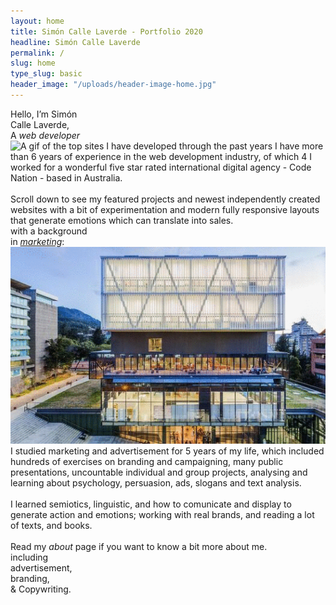 ```yaml
---
layout: home
title: Simón Calle Laverde - Portfolio 2020
headline: Simón Calle Laverde
permalink: /
slug: home
type_slug: basic
header_image: "/uploads/header-image-home.jpg"
---
```


Hello, I’m Simón
<br>Calle Laverde,
<br>A <a class="link-development"><i>web developer</i></a><!--smoothScroll--><!--href="#home_businesses_headline_section"-->
<img class="gif-development" src="/uploads/home-gif-development.gif" alt="A gif of the top sites I have developed through the past years">
<span class="text-development font-ultra-light text-chocolate" aria-hidden="true">
	I have more than 6 years of experience in the web development industry, of which 4 I worked for a wonderful five star rated international digital agency - Code Nation - based in Australia.
	<br><br>Scroll down to see my featured projects and newest independently created websites with a bit of experimentation and modern fully responsive layouts that generate emotions which can translate into sales.
</span>
<br>with a background
<br>in <a class="link-marketing link-page-load" href="javascript:delay('/about')"><i>marketing</i></a>:
<img class="gif-universities" src="/uploads/home-gif-universities.gif" alt="A gif of colombian universities I studied and took courses in: Tadeo, Javeriana">
<span class="text-marketing font-ultra-light text-chocolate" aria-hidden="true">
	I studied marketing and advertisement for 5 years of my life, which included hundreds of exercises on branding and campaigning, many public presentations, uncountable individual and group projects, analysing and learning about psychology, persuasion, ads, slogans and text analysis.
	<br><br>I learned semiotics, linguistic, and how to comunicate and display to generate action and emotions; working with real brands, and reading a lot of texts, and books.
	<br><br>Read my <em class="font-ultra-light-italic">about</em> page if you want to know a bit more about me.
</span>
<br>including
<br>advertisement,
<br>branding,
<br>& Copywriting.

<!--I'm Simón Calle Laverde, I studied marketing and advertisement for 5 years in the <a href="">Universidad Jorge Tadeo Lozano</a> in Bogotá, Colombia, and I have a passion for branding, design, and coding awesome <em>hand-crafted</em> websites for businesses and organizations.

I worked with the team of <a href="www.codenation.com">Code Nation</a>, a 5 star rated international company for the past 4 years and a half. There we created dozens of robust and powerful campaign platforms for both growing small and big organizations, all with very big goals and ideas.-->